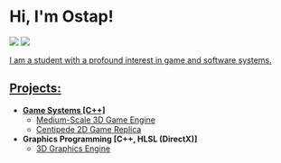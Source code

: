 # <h1>Hi, I'm Ostap! <br/>
 <!--- <a href="https://github.com/joshmadakor1">Programmer</a>, <a href="https://www.linkedin.com/in/joshmadakor/">Cybersecurity Professional</a>, <a href="https://www.youtube.com/c/joshmadakor">YouTuber</a></h1>
-->
  <a href="https://www.linkedin.com/in/ostap-dzyoba/"><img src="https://img.shields.io/badge/-LinkedIn-0072b1?&style=for-the-badge&logo=linkedin&logoColor=white" /></a> 
  <a href="https://odzyoba4.github.io/resume/"><img src="https://img.shields.io/badge/-RESUME-000080?&style=for-the-badge&logoColor=white" />

I am a student with a profound interest in game and software systems.
<h2>Projects:</h2>

- <b>Game Systems [C++]</b>
  - [Medium-Scale 3D Game Engine](https://github.com/odzyoba4/OdieEngine)
  - [Centipede 2D Game Replica](https://github.com/odzyoba4/CentipedeGame)
- <b>Graphics Programming [C++, HLSL (DirectX)]</b>
  - [3D Graphics Engine](https://github.com/odzyoba4/DXGraphicsAPI) 


<!---
<h2> Connect with me:</h2>

[<img align="left" alt="JoshMadakor | LinkedIn" width="22px" src="https://cdn.jsdelivr.net/npm/simple-icons@v3/icons/linkedin.svg" />][linkedin]

[linkedin]: https://linkedin.com/in/joshmadakor


Here are some ideas to get you started:

- 🔭 I’m currently working on ...
- 🌱 I’m currently learning ...
- 👯 I’m looking to collaborate on ...
- 🤔 I’m looking for help with ...
- 💬 Ask me about ...
- 📫 How to reach me: ...
- 😄 Pronouns: ...
- ⚡ Fun fact: ...
-->
